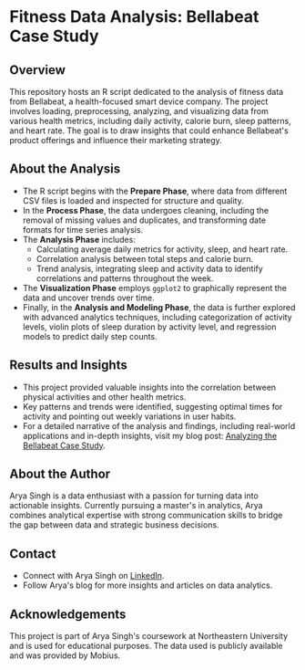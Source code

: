 # Fitness Data Analysis: Bellabeat Case Study

## Overview
This repository hosts an R script dedicated to the analysis of fitness data from Bellabeat, a health-focused smart device company. The project involves loading, preprocessing, analyzing, and visualizing data from various health metrics, including daily activity, calorie burn, sleep patterns, and heart rate. The goal is to draw insights that could enhance Bellabeat's product offerings and influence their marketing strategy.

## About the Analysis
- The R script begins with the **Prepare Phase**, where data from different CSV files is loaded and inspected for structure and quality.
- In the **Process Phase**, the data undergoes cleaning, including the removal of missing values and duplicates, and transforming date formats for time series analysis.
- The **Analysis Phase** includes:
  - Calculating average daily metrics for activity, sleep, and heart rate.
  - Correlation analysis between total steps and calorie burn.
  - Trend analysis, integrating sleep and activity data to identify correlations and patterns throughout the week.
- The **Visualization Phase** employs `ggplot2` to graphically represent the data and uncover trends over time.
- Finally, in the **Analysis and Modeling Phase**, the data is further explored with advanced analytics techniques, including categorization of activity levels, violin plots of sleep duration by activity level, and regression models to predict daily step counts.

## Results and Insights
- This project provided valuable insights into the correlation between physical activities and other health metrics.
- Key patterns and trends were identified, suggesting optimal times for activity and pointing out weekly variations in user habits.
- For a detailed narrative of the analysis and findings, including real-world applications and in-depth insights, visit my blog post: [Analyzing the Bellabeat Case Study](https://aryasingh.hashnode.dev/analyzing-the-bellabeat-case-study#heading-ask).

## About the Author
Arya Singh is a data enthusiast with a passion for turning data into actionable insights. Currently pursuing a master's in analytics, Arya combines analytical expertise with strong communication skills to bridge the gap between data and strategic business decisions.

## Contact
- Connect with Arya Singh on [LinkedIn](https://www.linkedin.com/in/arya-singh-3382a9269/).
- Follow Arya's blog for more insights and articles on data analytics.

## Acknowledgements
This project is part of Arya Singh's coursework at Northeastern University and is used for educational purposes. The data used is publicly available and was provided by Mobius.

